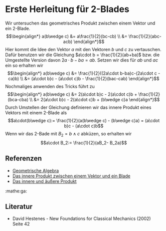 # Erste Herleitung für 2-Blades

Wir untersuchen das geometrisches Produkt zwischen einem Vektor und ein 2-Blade.
$$\begin{align*}
  a(b\wedge c) &= a\frac{1}{2}(bc-cb) \\
  &= \frac{1}{2}(abc-acb) 
\end{align*}$$
Hier kommt die Idee den Vektor $a$ mit den Vektoren $b$ und $c$ zu vertauschen.
Dafür benutzen wir die Gleichung $a\cdot b = \frac{1}{2}(ab+ba)$ bzw. die
Umgestellte Version davon $2a\cdot b - ba = ab$. Setzen wir dies für $ab$ und
$ac$ ein so erhalten wir
$$\begin{align*}
  a(b\wedge c) &= \frac{1}{2}((2a\cdot b-ba)c-(2a\cdot c - ca)b) \\
  &= (a\cdot b)c - (a\cdot c)b - \frac{1}{2}(bac-cab)
\end{align*}$$
Nochmaliges anwenden des Tricks führt zu
$$\begin{align*}
  a(b\wedge c) &= 2(a\cdot b)c - 2(a\cdot c)b + \frac{1}{2}(bca-cba) \\
  &= 2(a\cdot b)c - 2(a\cdot c)b + (b\wedge c)a
\end{align*}$$
Durch Umstellen der Gleichung definieren wir das innere Produkt eines Vektors
mit einem 2-Blade als
$$a\cdot(b\wedge c):= \frac{1}{2}(a(b\wedge c) - (b\wedge c)a) = (a\cdot b)c -
(a\cdot c)b$$
Wenn wir das 2-Bade mit $B_2 = b\wedge c$ abküzen, so erhalten wir
$$a\cdot B_2:= \frac{1}{2}(aB_2- B_2a)$$

## Referenzen
- [Geometrische Algebra](f35d.md)
- [Das innere Produkt zwischen einem Vektor und ein Blade](ozr9.md)
- [Das innere und äußere Produkt](bzmt.md)

:mathe:ga:

## Literatur
- David Hestenes - New Foundations for Classical Mechanics (2002) Seite 42
